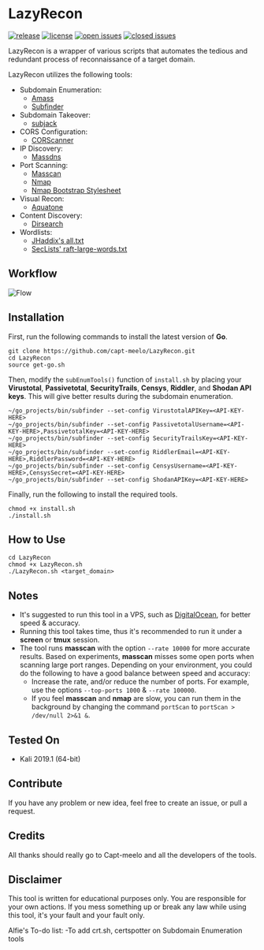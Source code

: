 # LazyRecon
[![release](https://img.shields.io/github/release/capt-meelo/LazyRecon.svg?label=version&style=flat)](https://github.com/capt-meelo/LazyRecon/releases)
[![license](https://img.shields.io/github/license/capt-meelo/LazyRecon.svg?style=flat)](https://github.com/capt-meelo/LazyRecon/blob/master/LICENSE)
[![open issues](https://img.shields.io/github/issues-raw/capt-meelo/LazyRecon.svg?style=flat)](https://github.com/capt-meelo/LazyRecon/issues?q=is:issue+is:open)
[![closed issues](https://img.shields.io/github/issues-closed-raw/capt-meelo/LazyRecon.svg)](https://github.com/capt-meelo/LazyRecon/issues?q=is:issue+is:closed)

LazyRecon is a wrapper of various scripts that automates the tedious and redundant process of reconnaissance of a target domain. 

LazyRecon utilizes the following tools:
- Subdomain Enumeration:
  - [Amass](https://github.com/OWASP/Amass)
  - [Subfinder](https://github.com/subfinder/subfinder)
- Subdomain Takeover:
  - [subjack](https://github.com/haccer/subjack)
- CORS Configuration:
  - [CORScanner](https://github.com/chenjj/CORScanner) 
- IP Discovery:
  - [Massdns](https://github.com/blechschmidt/massdns)
- Port Scanning:
  - [Masscan](https://github.com/robertdavidgraham/masscan)
  - [Nmap](https://nmap.org/)
  - [Nmap Bootstrap Stylesheet](https://github.com/honze-net/nmap-bootstrap-xsl/)
- Visual Recon:
  - [Aquatone](https://github.com/michenriksen/aquatone)
- Content Discovery:
  - [Dirsearch](https://github.com/maurosoria/dirsearch)
- Wordlists:
  - [JHaddix's all.txt](https://gist.github.com/jhaddix/f64c97d0863a78454e44c2f7119c2a6a)
  - [SecLists' raft-large-words.txt](https://github.com/danielmiessler/SecLists/blob/master/Discovery/Web-Content/raft-large-words.txt)


## Workflow
![Flow](workflow.png)


## Installation
First, run the following commands to install the latest version of **Go**.
```
git clone https://github.com/capt-meelo/LazyRecon.git
cd LazyRecon
source get-go.sh
```

Then, modify the `subEnumTools()` function of `install.sh` by placing your **Virustotal**, **Passivetotal**, **SecurityTrails**, **Censys**, **Riddler**, and **Shodan API keys**. This will give better results during the subdomain enumeration.
```
~/go_projects/bin/subfinder --set-config VirustotalAPIKey=<API-KEY-HERE>
~/go_projects/bin/subfinder --set-config PassivetotalUsername=<API-KEY-HERE>,PassivetotalKey=<API-KEY-HERE>
~/go_projects/bin/subfinder --set-config SecurityTrailsKey=<API-KEY-HERE>
~/go_projects/bin/subfinder --set-config RiddlerEmail=<API-KEY-HERE>,RiddlerPassword=<API-KEY-HERE>
~/go_projects/bin/subfinder --set-config CensysUsername=<API-KEY-HERE>,CensysSecret=<API-KEY-HERE>
~/go_projects/bin/subfinder --set-config ShodanAPIKey=<API-KEY-HERE>
```
Finally, run the following to install the required tools.
```
chmod +x install.sh
./install.sh
```


## How to Use
```
cd LazyRecon
chmod +x LazyRecon.sh
./LazyRecon.sh <target_domain>
```


## Notes
- It's suggested to run this tool in a VPS, such as [DigitalOcean](https://www.digitalocean.com/?refcode=f7f86614e1b3), for better speed & accuracy.
- Running this tool takes time, thus it's recommended to run it under a **screen** or **tmux** session.
- The tool runs **masscan** with the option `--rate 10000` for more accurate results. Based on experiments, **masscan** misses some open ports when scanning large port ranges. Depending on your environment, you could do the following to have a good balance between speed and accuracy:
  - Increase the rate, and/or reduce the number of ports. For example, use the options `--top-ports 1000` & `--rate 100000`.
  - If you feel **masscan** and **nmap** are slow, you can run them in the background by changing the command `portScan` to `portScan > /dev/null 2>&1 &`.


## Tested On
- Kali 2019.1 (64-bit)


## Contribute

If you have any problem or new idea, feel free to create an issue, or pull a request.


## Credits

All thanks should really go to Capt-meelo and all the developers of the tools.


## Disclaimer

This tool is written for educational purposes only. You are responsible for your own actions. If you mess something up or break any law while using this tool, it's your fault and your fault only.

Alfie's To-do list:
-To add crt.sh, certspotter on Subdomain Enumeration tools
